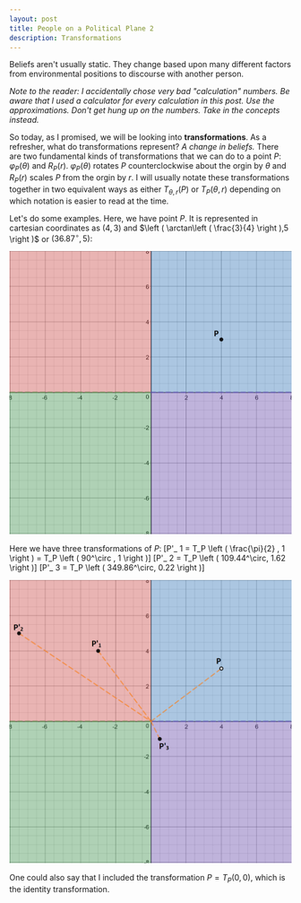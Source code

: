 ```yaml
---
layout: post
title: People on a Political Plane 2
description: Transformations
---
```


Beliefs aren't usually static. They change based upon many different factors from environmental positions to discourse with another person.

_Note to the reader: I accidentally chose very bad "calculation" numbers. Be aware that I used a calculator for every calculation in this post. Use the approximations. Don't get hung up on the numbers. Take in the concepts instead._

So today, as I promised, we will be looking into **transformations**. As a refresher, what do transformations represent? _A change in beliefs._ There are two fundamental kinds of transformations that we can do to a point $P$: $\varphi_P(\theta)$ and $R_ P(r)$. $\varphi_P(\theta)$ rotates $P$ counterclockwise about the orgin by $\theta$ and $R_ P(r)$ scales $P$ from the orgin by $r$. I will usually notate these transformations together in two equivalent ways as either $T_{\theta,r}(P)$ or $T_P \left ( \theta, r \right )$ depending on which notation is easier to read at the time.

Let's do some examples. Here, we have point $P$. It is represented in cartesian coordinates as $(4,3)$ and $\left ( \arctan\left ( \frac{3}{4} \right ),5 \right )$ or $\left ( 36.87^{\circ} , 5 \right )$:

![Point P](https://github.com/RoboNeo9/RoboNeo9.github.io/raw/master/images/2Cartesian1.png)

Here we have three transformations of $P$: 
\[P'_ 1 = T_P \left ( \frac{\pi}{2} , 1 \right ) = T_P \left ( 90^\circ , 1 \right )\]
\[P'_ 2 =  T_P \left ( 109.44^\circ, 1.62 \right )\] 
\[P'_ 3 = T_P \left ( 349.86^\circ, 0.22 \right )\]

![Transformations](https://github.com/RoboNeo9/RoboNeo9.github.io/raw/master/images/2Cartesian2.png)

One could also say that I included the transformation $P = T_P \left ( 0, 0 \right )$, which is the identity transformation.
